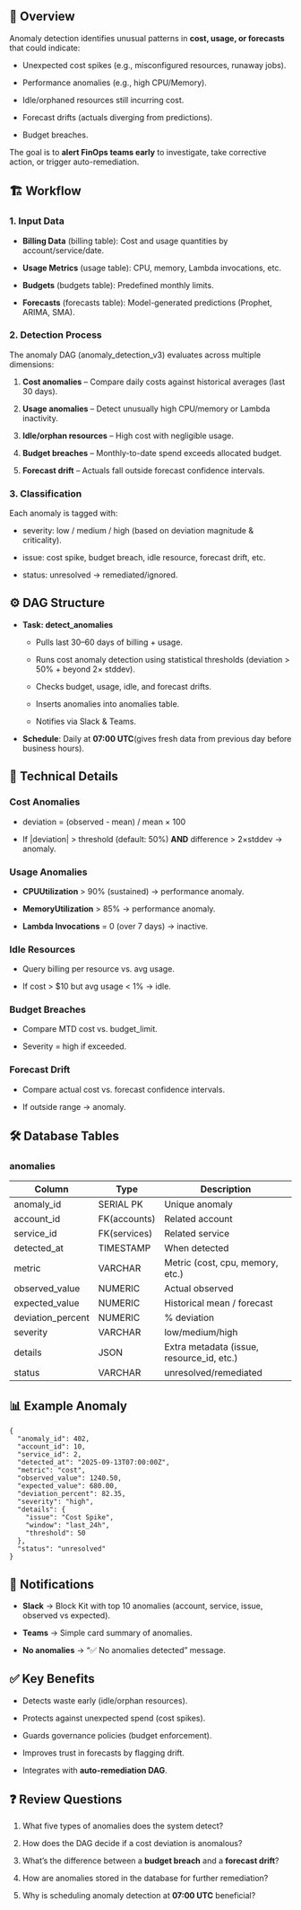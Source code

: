 📌 Overview
-----------

Anomaly detection identifies unusual patterns in **cost, usage, or forecasts** that could indicate:

*   Unexpected cost spikes (e.g., misconfigured resources, runaway jobs).
    
*   Performance anomalies (e.g., high CPU/Memory).
    
*   Idle/orphaned resources still incurring cost.
    
*   Forecast drifts (actuals diverging from predictions).
    
*   Budget breaches.
    

The goal is to **alert FinOps teams early** to investigate, take corrective action, or trigger auto-remediation.

🏗️ Workflow
------------

### 1\. Input Data

*   **Billing Data** (billing table): Cost and usage quantities by account/service/date.
    
*   **Usage Metrics** (usage table): CPU, memory, Lambda invocations, etc.
    
*   **Budgets** (budgets table): Predefined monthly limits.
    
*   **Forecasts** (forecasts table): Model-generated predictions (Prophet, ARIMA, SMA).
    

### 2\. Detection Process

The anomaly DAG (anomaly\_detection\_v3) evaluates across multiple dimensions:

1.  **Cost anomalies** – Compare daily costs against historical averages (last 30 days).
    
2.  **Usage anomalies** – Detect unusually high CPU/memory or Lambda inactivity.
    
3.  **Idle/orphan resources** – High cost with negligible usage.
    
4.  **Budget breaches** – Monthly-to-date spend exceeds allocated budget.
    
5.  **Forecast drift** – Actuals fall outside forecast confidence intervals.
    

### 3\. Classification

Each anomaly is tagged with:

*   severity: low / medium / high (based on deviation magnitude & criticality).
    
*   issue: cost spike, budget breach, idle resource, forecast drift, etc.
    
*   status: unresolved → remediated/ignored.
    

⚙️ DAG Structure
----------------

*   **Task: detect\_anomalies**
    
    *   Pulls last 30–60 days of billing + usage.
        
    *   Runs cost anomaly detection using statistical thresholds (deviation > 50% + beyond 2× stddev).
        
    *   Checks budget, usage, idle, and forecast drifts.
        
    *   Inserts anomalies into anomalies table.
        
    *   Notifies via Slack & Teams.
        
*   **Schedule**: Daily at **07:00 UTC**(gives fresh data from previous day before business hours).
    

🧠 Technical Details
--------------------

### Cost Anomalies

*   deviation = (observed - mean) / mean × 100
    
*   If |deviation| > threshold (default: 50%) **AND** difference > 2×stddev → anomaly.
    

### Usage Anomalies

*   **CPUUtilization** > 90% (sustained) → performance anomaly.
    
*   **MemoryUtilization** > 85% → performance anomaly.
    
*   **Lambda Invocations** = 0 (over 7 days) → inactive.
    

### Idle Resources

*   Query billing per resource vs. avg usage.
    
*   If cost > $10 but avg usage < 1% → idle.
    

### Budget Breaches

*   Compare MTD cost vs. budget\_limit.
    
*   Severity = high if exceeded.
    

### Forecast Drift

*   Compare actual cost vs. forecast confidence intervals.
    
*   If outside range → anomaly.
    

🛠️ Database Tables
-------------------

### anomalies

| Column            | Type         | Description                               |
|-------------------|--------------|-------------------------------------------|
| anomaly_id        | SERIAL PK    | Unique anomaly                            |
| account_id        | FK(accounts) | Related account                           |
| service_id        | FK(services) | Related service                           |
| detected_at       | TIMESTAMP    | When detected                             |
| metric            | VARCHAR      | Metric (cost, cpu, memory, etc.)          |
| observed_value    | NUMERIC      | Actual observed                           |
| expected_value    | NUMERIC      | Historical mean / forecast                |
| deviation_percent | NUMERIC      | % deviation                               |
| severity          | VARCHAR      | low/medium/high                           |
| details           | JSON         | Extra metadata (issue, resource_id, etc.) |
| status            | VARCHAR      | unresolved/remediated                     |

📊 Example Anomaly
------------------

```
{
  "anomaly_id": 402,
  "account_id": 10,
  "service_id": 2,
  "detected_at": "2025-09-13T07:00:00Z",
  "metric": "cost",
  "observed_value": 1240.50,
  "expected_value": 680.00,
  "deviation_percent": 82.35,
  "severity": "high",
  "details": {
    "issue": "Cost Spike",
    "window": "last_24h",
    "threshold": 50
  },
  "status": "unresolved"
}

```

🔔 Notifications
----------------

*   **Slack** → Block Kit with top 10 anomalies (account, service, issue, observed vs expected).
    
*   **Teams** → Simple card summary of anomalies.
    
*   **No anomalies** → “✅ No anomalies detected” message.
    

✅ Key Benefits
--------------

*   Detects waste early (idle/orphan resources).
    
*   Protects against unexpected spend (cost spikes).
    
*   Guards governance policies (budget enforcement).
    
*   Improves trust in forecasts by flagging drift.
    
*   Integrates with **auto-remediation DAG**.
    

❓ Review Questions
------------------

1.  What five types of anomalies does the system detect?
    
2.  How does the DAG decide if a cost deviation is anomalous?
    
3.  What’s the difference between a **budget breach** and a **forecast drift**?
    
4.  How are anomalies stored in the database for further remediation?
    
5.  Why is scheduling anomaly detection at **07:00 UTC** beneficial?